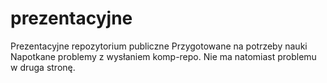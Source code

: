 # prezentacyjne
Prezentacyjne repozytorium publiczne
Przygotowane na potrzeby nauki 
Napotkane problemy z wysłaniem komp-repo. Nie ma natomiast problemu w druga stronę.
